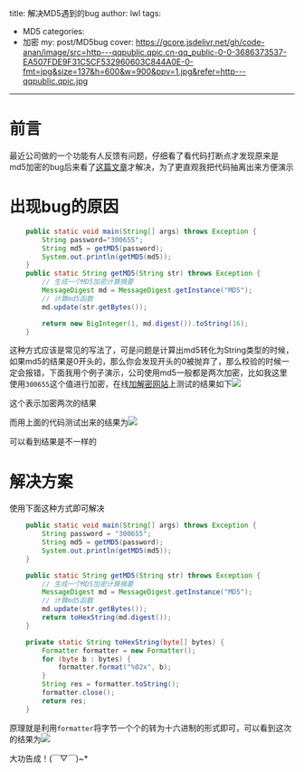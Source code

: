 title: 解决MD5遇到的bug
author: lwl
tags:
  - MD5
categories:
  - 加密
my: post/MD5bug
cover: https://gcore.jsdelivr.net/gh/code-anan/image/src=http---qqpublic.qpic.cn-qq_public-0-0-3686373537-EA507FDE9F31C5CF532960603C844A0E-0-fmt=jpg&size=137&h=600&w=900&ppv=1.jpg&refer=http---qqpublic.qpic.jpg
---

# 前言

最近公司做的一个功能有人反馈有问题，仔细看了看代码打断点才发现原来是md5加密的bug后来看了[这篇文章](https://blog.csdn.net/liaoxiaoyi121121/article/details/80408479)才解决，为了更直观我把代码抽离出来方便演示

# 出现bug的原因

```java
    public static void main(String[] args) throws Exception {
        String password="300655";
        String md5 = getMD5(password);
        System.out.println(getMD5(md5));
    }
    public static String getMD5(String str) throws Exception {
        // 生成一个MD5加密计算摘要
        MessageDigest md = MessageDigest.getInstance("MD5");
        // 计算md5函数
        md.update(str.getBytes());

        return new BigInteger(1, md.digest()).toString(16);
    }
```

这种方式应该是常见的写法了，可是问题是计算出md5转化为String类型的时候，如果md5的结果是0开头的，那么你会发现开头的0被抛弃了，那么校验的时候一定会报错，下面我用个例子演示，公司使用md5一般都是两次加密，比如我这里使用`300655`这个值进行加密，在线[加解密网站](https://www.cmd5.com/hash.aspx)上测试的结果如下![](https://gcore.jsdelivr.net/gh/code-anan/image/20220106143551.png)

这个表示加密两次的结果

而用上面的代码测试出来的结果为![](https://gcore.jsdelivr.net/gh/code-anan/image/20220106143804.png)

可以看到结果是不一样的

# 解决方案

使用下面这种方式即可解决

```java
    public static void main(String[] args) throws Exception {
        String password = "300655";
        String md5 = getMD5(password);
        System.out.println(getMD5(md5));
    }

    public static String getMD5(String str) throws Exception {
        // 生成一个MD5加密计算摘要
        MessageDigest md = MessageDigest.getInstance("MD5");
        // 计算md5函数
        md.update(str.getBytes());
        return toHexString(md.digest());
    }

    private static String toHexString(byte[] bytes) {
        Formatter formatter = new Formatter();
        for (byte b : bytes) {
            formatter.format("%02x", b);
        }
        String res = formatter.toString();
        formatter.close();
        return res;
    }
```

原理就是利用`formatter`将字节一个个的转为十六进制的形式即可，可以看到这次的结果为![](https://gcore.jsdelivr.net/gh/code-anan/image/20220106144148.png)

大功告成！(￣▽￣)~*